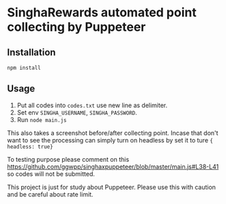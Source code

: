 # SinghaRewards automated point collecting by Puppeteer

## Installation
```
npm install
```

## Usage
1. Put all codes into `codes.txt` use new line as delimiter.
2. Set env `SINGHA_USERNAME`, `SINGHA_PASSWORD`. 
3. Run `node main.js`

This also takes a screenshot before/after collecting point. Incase that don't want to see the processing can simply turn on headless by set it to ture `{ headless: true}`

To testing purpose please comment on this https://github.com/ggwpp/singhaxpuppeteer/blob/master/main.js#L38-L41 so codes will not be submitted.

This project is just for study about Puppeteer.
Please use this with caution and be careful about rate limit.
